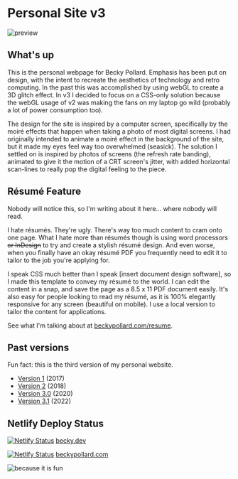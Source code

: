 # Personal Site v3

![preview](https://user-images.githubusercontent.com/52248161/160261761-c54c0b2b-b525-4788-b289-3e745cd6280b.gif)

## What's up
This is the personal webpage for Becky Pollard. Emphasis has been put on design, with the intent to recreate the aesthetics of technology and retro computing. In the past this was accomplished by using webGL to create a 3D glitch effect. In v3 I decided to focus on a CSS-only solution because the webGL usage of v2 was making the fans on my laptop go wild (probably a lot of power consumption too).

The design for the site is inspired by a computer screen, specifically by the moiré effects that happen when taking a photo of most digital screens. I had originally intended to animate a moiré effect in the background of the site, but it made my eyes feel way too overwhelmed (seasick). The solution I settled on is inspired by photos of screens (the refresh rate banding), animated to give it the motion of a CRT screen's jitter, with added horizontal scan-lines to really pop the digital feeling to the piece.

## Résumé Feature

Nobody will notice this, so I'm writing about it here... where nobody will read.

I hate résumés. They're ugly. There's way too much content to cram onto one page. What I hate more than résumés though is using word processors <del>or InDesign</del> to try and create a stylish résumé design. And even worse, when you finally have an okay résumé PDF you frequently need to edit it to tailor to the job you're applying for.

I speak CSS much better than I speak [insert document design software], so I made this template to convey my résumé to the world. I can edit the content in a snap, and save the page as a 8.5 x 11 PDF document easily. It's also easy for people looking to read my résumé, as it is 100% elegantly responsive for any screen (beautiful on mobile). I use a local version to tailor the content for applications.

See what I'm talking about at [beckypollard.com/resume](https://beckypollard.com/resume).

## Past versions
Fun fact: this is the third version of my personal website.

- [Version 1](https://web.archive.org/web/20180118052458/http://beckypollard.com/) (2017)
- [Version 2](https://web.archive.org/web/20180805212854/http://beckypollard.com/) (2018)
- [Version 3.0](https://web.archive.org/web/20200612001021/http://beckypollard.com/) (2020)
- [Version 3.1](http://beckypollard.com) (2022)

## Netlify Deploy Status
[![Netlify Status](https://api.netlify.com/api/v1/badges/5db2ab63-8ab5-4aeb-98aa-46b405c339ff/deploy-status)](https://app.netlify.com/sites/becky-dev/deploys) [becky.dev](https://becky.dev)

[![Netlify Status](https://api.netlify.com/api/v1/badges/90d66802-4657-41c8-bb16-3917275f5ec9/deploy-status)](https://app.netlify.com/sites/beckypollard/deploys) [beckypollard.com](https://beckypollard.com)

![because it is fun](https://user-images.githubusercontent.com/52248161/162846503-fb51676f-eeae-4559-b34a-acf94fb3a0e4.png)


